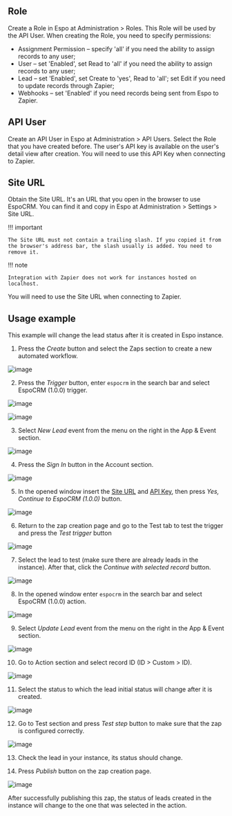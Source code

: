 ## Role

Create a Role in Espo at Administration > Roles. This Role will be used by the API User. When creating the Role, you need to specify permissions:

* Assignment Permission – specify 'all' if you need the ability to assign records to any user;
* User – set 'Enabled', set Read to 'all' if you need the ability to assign records to any user;
* Lead – set 'Enabled', set Create to 'yes', Read to 'all'; set Edit if you need to update records through Zapier;
* Webhooks – set 'Enabled' if you need records being sent from Espo to Zapier.

## API User

Create an API User in Espo at Administration > API Users. Select the Role that you have created before. The user's API key is available on the user's detail view after creation. You will need to use this API Key when connecting to Zapier.

## Site URL

Obtain the Site URL. It's an URL that you open in the browser to use EspoCRM. You can find it and copy in Espo at Administration > Settings > Site URL.

!!! important

    The Site URL must not contain a trailing slash. If you copied it from the browser's address bar, the slash usually is added. You need to remove it.

!!! note

    Integration with Zapier does not work for instances hosted on localhost.

You will need to use the Site URL when connecting to Zapier.

## Usage example

This example will change the lead status after it is created in Espo instance.

1. Press the *Create* button and select the Zaps section to create a new automated workflow.
   
![image](https://github.com/lazespo/etc/assets/99325916/25a8aa5c-7b01-48b6-ad97-88cec584b389)

2. Press the *Trigger* button, enter `espocrm` in the search bar and select EspoCRM (1.0.0) trigger.

![image](https://github.com/lazespo/etc/assets/99325916/dc5b11a5-8412-4b0a-af34-99eaa165c38c)

![image](https://github.com/lazespo/etc/assets/99325916/527f21fd-d8d1-416f-8c49-f9b286b325a6)

3. Select *New Lead* event from the menu on the right in the App & Event section.

![image](https://github.com/lazespo/etc/assets/99325916/366b08de-7080-4436-a737-3457e04cb49d)

4. Press the *Sign In* button in the Account section.

![image](https://github.com/lazespo/etc/assets/99325916/04db5d14-321f-4170-aa5e-91cb25d62e61)

5. In the opened window insert the [Site URL](#site-url) and [API Key](#api-user), then press *Yes, Continue to EspoCRM (1.0.0)* button.

![image](https://github.com/lazespo/etc/assets/99325916/e4d1bef5-686d-4aac-9f0d-4df2066f02a4)

6. Return to the zap creation page and go to the Test tab to test the trigger and press the *Test trigger* button

![image](https://github.com/lazespo/etc/assets/99325916/101061e5-1368-4a33-8808-ed4a59536c35)

7. Select the lead to test (make sure there are already leads in the instance). After that, click the *Continue with selected record* button.

![image](https://github.com/lazespo/etc/assets/99325916/233eb321-48be-422c-a51a-efeb65886192)

8. In the opened window enter `espocrm` in the search bar and select EspoCRM (1.0.0) action.

![image](https://github.com/lazespo/etc/assets/99325916/25d71eab-2ec6-44c3-bfe7-3c482f46ab5d)

9. Select *Update Lead* event from the menu on the right in the App & Event section.

![image](https://github.com/lazespo/etc/assets/99325916/d23b7abc-a075-40f3-ada9-89eb615f6835)

10. Go to Action section and select record ID (ID > Custom > ID).
     
![image](https://github.com/lazespo/etc/assets/99325916/d93b1a66-05cb-474b-90f9-7ce736593c4c)

11. Select the status to which the lead initial status will change after it is created.
    
![image](https://github.com/lazespo/etc/assets/99325916/adb8d8c7-8144-4e86-b7c9-64c42b9d8a2c)

12. Go to Test section and press *Test step* button to make sure that the zap is configured correctly.

![image](https://github.com/lazespo/etc/assets/99325916/d69bfb2d-be2c-422e-bf76-7d4b7a0d4802)

13. Check the lead in your instance, its status should change.

14. Press *Publish* button on the zap creation page.

![image](https://github.com/lazespo/etc/assets/99325916/345a0a9b-6ffa-4415-9404-85cd9b78b4a5)

After successfully publishing this zap, the status of leads created in the instance will change to the one that was selected in the action.
